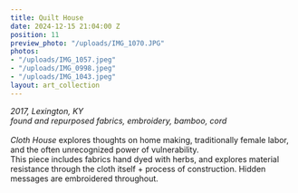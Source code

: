 ```yaml
---
title: Quilt House
date: 2024-12-15 21:04:00 Z
position: 11
preview_photo: "/uploads/IMG_1070.JPG"
photos:
- "/uploads/IMG_1057.jpeg"
- "/uploads/IMG_0998.jpeg"
- "/uploads/IMG_1043.jpeg"
layout: art_collection
---
```


*2017, Lexington, KY*<br>
*found and repurposed fabrics, embroidery, bamboo, cord* <br>
<br>
*Cloth House* explores thoughts on home making, traditionally female labor, and the often unrecognized power of vulnerability.<br>
This piece includes fabrics hand dyed with herbs, and explores material resistance through the cloth itself + process of construction. Hidden messages are embroidered throughout. 
